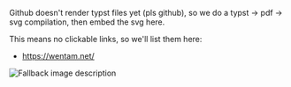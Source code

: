 Github doesn't render typst files yet (pls github), so we do a typst -> pdf -> svg compilation,
then embed the svg here.

This means no clickable links, so we'll list them here:
* <https://wentam.net/>

<picture>
  <source media="(prefers-color-scheme: dark)" srcset="doc_build/README-dark.svg">
  <source media="(prefers-color-scheme: light)" srcset="doc_build/README-light.svg">
  <img alt="Fallback image description" src="default-image.png">
</picture>

